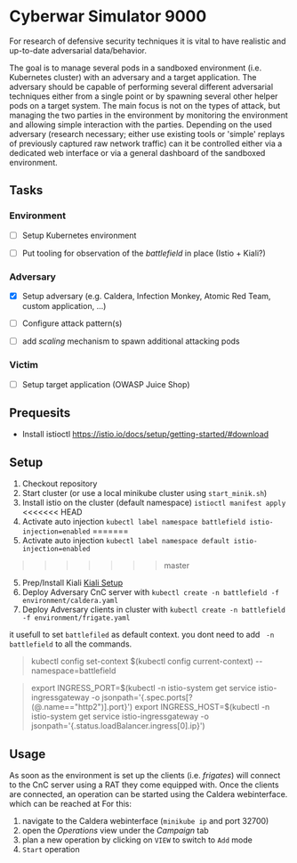 # Cyberwar Simulator 9000

For research of defensive security techniques it is vital to have realistic and up-to-date adversarial data/behavior.

The goal is to manage several pods in a sandboxed environment (i.e. Kubernetes cluster) with an adversary and a target application.
The adversary should be capable of performing several different adversarial techniques either from a single point or by spawning several other helper pods on a target system. 
The main focus is not on the types of attack, but managing the two parties in the environment by monitoring the environment and allowing simple interaction with the parties.
Depending on the used adversary (research necessary; either use existing tools or 'simple' replays of previously captured raw network traffic) can it be controlled either via a dedicated web interface or via a general dashboard of the sandboxed environment.


## Tasks

### Environment

- [ ] Setup Kubernetes environment 
- [ ] Put tooling for observation of the _battlefield_ in place (Istio + Kiali?)


### Adversary

- [x] Setup adversary (e.g. Caldera, Infection Monkey, Atomic Red Team, custom application, ...)
- [ ] Configure attack pattern(s)
- [ ] add _scaling_ mechanism to spawn additional attacking pods


### Victim

- [ ] Setup target application (OWASP Juice Shop)


## Prequesits 

* Install istioctl https://istio.io/docs/setup/getting-started/#download


## Setup


1. Checkout repository
2. Start cluster (or use a local minikube cluster using `start_minik.sh`)
3. Install istio on the cluster (default namespace) `istioctl manifest apply`
<<<<<<< HEAD
4. Activate auto injection `kubectl label namespace battlefield istio-injection=enabled`
=======
4. Activate auto injection `kubectl label namespace default istio-injection=enabled`
>>>>>>> master
5. Prep/Install Kiali [Kiali Setup](./kiali_setup.md)
6. Deploy Adversary CnC server with `kubectl create -n battlefield -f environment/caldera.yaml`
7. Deploy Adversary clients in cluster with `kubectl create -n battlefield -f environment/frigate.yaml`

it usefull to set `battlefiled` as default context. you dont need to add ` -n battlefield` to all the commands.

 > kubectl config set-context $(kubectl config current-context) --namespace=battlefield

  > export INGRESS_PORT=$(kubectl -n istio-system get service istio-ingressgateway -o jsonpath='{.spec.ports[?(@.name=="http2")].port}')
  > export INGRESS_HOST=$(kubectl -n istio-system get service istio-ingressgateway -o jsonpath='{.status.loadBalancer.ingress[0].ip}')

## Usage

As soon as the environment is set up the clients (i.e. _frigates_) will connect to the CnC server using a RAT they come equipped with.
Once the clients are connected, an operation can be started using the Caldera webinterface. which can be reached at 
For this:
 1. navigate to the Caldera webinterface (`minikube ip` and port 32700)
 2. open the _Operations_ view under the _Campaign_ tab
 3. plan a new operation by clicking on `VIEW` to switch to `Add` mode
 4. `Start` operation


